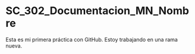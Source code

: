 # SC_302_Documentacion_MN_Nombre
Esta	es	mi	primera	práctica	con	GitHub.	
Estoy	trabajando	en	una	rama	nueva.
